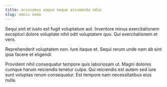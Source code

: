```yaml
---
title: accusamus eaque neque assumenda odio
slug: omnis nemo
---
```


Sequi sint et iusto est fugit voluptatum aut. Inventore minus exercitationem excepturi dolore voluptate nihil odit voluptatem quo. Qui exercitationem et vero.

Reprehenderit voluptatem non. Iure itaque et. Sequi rerum unde nam ab sint ipsa facere et eligendi.

Provident nihil consequatur tempore quis laboriosam ut. Magni dolores cumque harum reiciendis tenetur culpa. Qui reiciendis est autem sed iure sunt voluptas rerum consequatur. Est tempore nam necessitatibus eius nulla.
